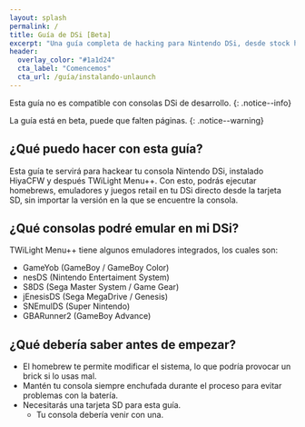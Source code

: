 ```yaml
---
layout: splash
permalink: /
title: Guía de DSi [Beta]
excerpt: "Una guía completa de hacking para Nintendo DSi, desde stock hasta TWiLight Menu++"
header:
  overlay_color: "#1a1d24"
  cta_label: "Comencemos"
  cta_url: /guía/instalando-unlaunch
---
```


Esta guía no es compatible con consolas DSi de desarrollo.
{: .notice--info}

La guía está en beta, puede que falten páginas.
{: .notice--warning}

## ¿Qué puedo hacer con esta guía?

Esta guía te servirá para hackear tu consola Nintendo DSi, instalado HiyaCFW y después TWiLight Menu++. Con esto, podrás ejecutar homebrews, emuladores y juegos retail en tu DSi directo desde la tarjeta SD, sin importar la versión en la que se encuentre la consola.

## ¿Qué consolas podré emular en mi DSi?

TWiLight Menu++ tiene algunos emuladores integrados, los cuales son:
- GameYob (GameBoy / GameBoy Color)
- nesDS (Nintendo Entertaiment System)
- S8DS (Sega Master System / Game Gear)
- jEnesisDS (Sega MegaDrive / Genesis)
- SNEmulDS (Super Nintendo)
- GBARunner2 (GameBoy Advance)

## ¿Qué debería saber antes de empezar?

- El homebrew te permite modificar el sistema, lo que podría provocar un brick si lo usas mal.
- Mantén tu consola siempre enchufada durante el proceso para evitar problemas con la batería.
- Necesitarás una tarjeta SD para esta guía.
  - Tu consola debería venir con una.
